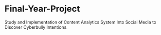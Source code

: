 # Final-Year-Project
Study and Implementation of Content Analytics System Into Social Media to Discover Cyberbully Intentions.
